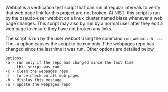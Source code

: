 Webbot is a verification test script that can run at regular intervals to verify that web page link for this project
are not broken. At NIST, this script is run by the pseudo-user webbot on a linux cluster named blaze whenever a
web page changes.  This script may also by run by a normal user after they edit a web page to ensure they have not 
broken any links.

The script is run by the user webbot using the command `run_webbot.sh -a` .  The `-a` option causes the script
to be run only if the webpages repo has changed since the last time it was run.  Other options are detailed below

```
Options:
-a - run only if the repo has changed since the last time
     this script was run
-c - clean the webpages repo
-f - force check on all web pages
-h - display this message
-u - update the webpages repo
```
